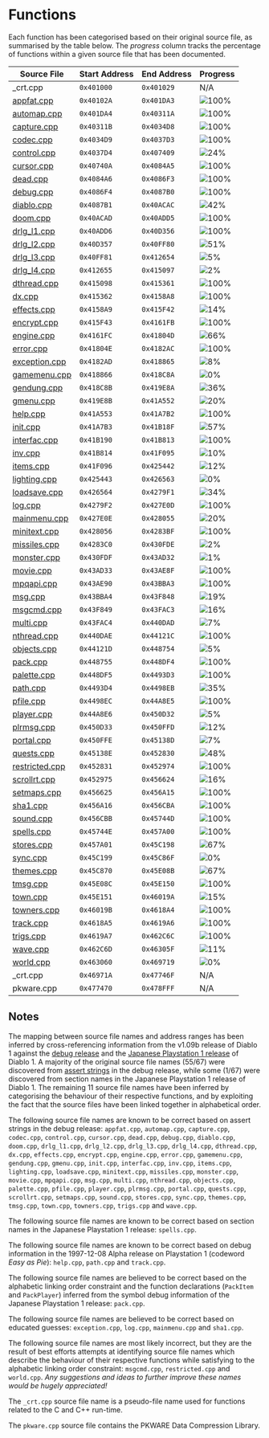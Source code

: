 # Functions

Each function has been categorised based on their original source file, as summarised by the table below. The *progress* column tracks the percentage of functions within a given source file that has been documented.

| Source File                    | Start Address | End Address | Progress                                                  |
|--------------------------------|---------------|-------------|-----------------------------------------------------------|
| _crt.cpp                       | `0x401000`    | `0x401029`  | N/A                                                       |
| [appfat.cpp](appfat.h)         | `0x40102A`    | `0x401DA3`  | ![100%](http://progressed.io/bar/100 "(19/19 functions)") |
| [automap.cpp](automap.h)       | `0x401DA4`    | `0x40311A`  | ![100%](http://progressed.io/bar/100 "(16/16 functions)") |
| [capture.cpp](capture.h)       | `0x40311B`    | `0x4034D8`  | ![100%](http://progressed.io/bar/100 "(7/7 functions)")   |
| [codec.cpp](codec.h)           | `0x4034D9`    | `0x4037D3`  | ![100%](http://progressed.io/bar/100 "(5/5 functions)")   |
| [control.cpp](control.h)       | `0x4037D4`    | `0x407409`  | ![24%](http://progressed.io/bar/24 "(16/65 functions)")   |
| [cursor.cpp](cursor.h)         | `0x40740A`    | `0x4084A5`  | ![100%](http://progressed.io/bar/100 "(9/9 functions)")   |
| [dead.cpp](dead.h)             | `0x4084A6`    | `0x4086F3`  | ![100%](http://progressed.io/bar/100 "(3/3 functions)")   |
| [debug.cpp](debug.h)           | `0x4086F4`    | `0x4087B0`  | ![100%](http://progressed.io/bar/100 "(3/3 functions)")   |
| [diablo.cpp](diablo.h)         | `0x4087B1`    | `0x40ACAC`  | ![42%](http://progressed.io/bar/42 "(15/35 functions)")   |
| [doom.cpp](doom.h)             | `0x40ACAD`    | `0x40ADD5`  | ![100%](http://progressed.io/bar/100 "(7/7 functions)")   |
| [drlg_l1.cpp](drlg_l1.h)       | `0x40ADD6`    | `0x40D356`  | ![100%](http://progressed.io/bar/100 "(38/38 functions)") |
| [drlg_l2.cpp](drlg_l2.h)       | `0x40D357`    | `0x40FF80`  | ![51%](http://progressed.io/bar/51 "(18/35 functions)")   |
| [drlg_l3.cpp](drlg_l3.h)       | `0x40FF81`    | `0x412654`  | ![5%](http://progressed.io/bar/5 "(2/34 functions)")      |
| [drlg_l4.cpp](drlg_l4.h)       | `0x412655`    | `0x415097`  | ![2%](http://progressed.io/bar/2 "(1/35 functions)")      |
| [dthread.cpp](dthread.h)       | `0x415098`    | `0x415361`  | ![100%](http://progressed.io/bar/100 "(11/11 functions)") |
| [dx.cpp](dx.h)                 | `0x415362`    | `0x4158A8`  | ![100%](http://progressed.io/bar/100 "(17/17 functions)") |
| [effects.cpp](effects.h)       | `0x4158A9`    | `0x415F42`  | ![14%](http://progressed.io/bar/14 "(3/21 functions)")    |
| [encrypt.cpp](encrypt.h)       | `0x415F43`    | `0x4161FB`  | ![100%](http://progressed.io/bar/100 "(8/8 functions)")   |
| [engine.cpp](engine.h)         | `0x4161FC`    | `0x41804D`  | ![66%](http://progressed.io/bar/66 "(38/57 functions)")   |
| [error.cpp](error.h)           | `0x41804E`    | `0x4182AC`  | ![100%](http://progressed.io/bar/100 "(3/3 functions)")   |
| [exception.cpp](exception.h)   | `0x4182AD`    | `0x418865`  | ![8%](http://progressed.io/bar/8 "(1/12 functions)")      |
| [gamemenu.cpp](gamemenu.h)     | `0x418866`    | `0x418C8A`  | ![0%](http://progressed.io/bar/0 "(0/23 functions)")      |
| [gendung.cpp](gendung.h)       | `0x418C8B`    | `0x419E8A`  | ![36%](http://progressed.io/bar/36 "(8/22 functions)")    |
| [gmenu.cpp](gmenu.h)           | `0x419E8B`    | `0x41A552`  | ![20%](http://progressed.io/bar/20 "(4/20 functions)")    |
| [help.cpp](help.h)             | `0x41A553`    | `0x41A7B2`  | ![100%](http://progressed.io/bar/100 "(6/6 functions)")   |
| [init.cpp](init.h)             | `0x41A7B3`    | `0x41B18F`  | ![57%](http://progressed.io/bar/57 "(11/19 functions)")   |
| [interfac.cpp](interfac.h)     | `0x41B190`    | `0x41B813`  | ![100%](http://progressed.io/bar/100 "(9/9 functions)")   |
| [inv.cpp](inv.h)               | `0x41B814`    | `0x41F095`  | ![10%](http://progressed.io/bar/10 "(4/40 functions)")    |
| [items.cpp](items.h)           | `0x41F096`    | `0x425442`  | ![12%](http://progressed.io/bar/12 "(14/110 functions)")  |
| [lighting.cpp](lighting.h)     | `0x425443`    | `0x426563`  | ![0%](http://progressed.io/bar/0 "(0/24 functions)")      |
| [loadsave.cpp](loadsave.h)     | `0x426564`    | `0x4279F1`  | ![34%](http://progressed.io/bar/34 "(11/32 functions)")   |
| [log.cpp](log.h)               | `0x4279F2`    | `0x427E0D`  | ![100%](http://progressed.io/bar/100 "(11/11 functions)") |
| [mainmenu.cpp](mainmenu.h)     | `0x427E0E`    | `0x428055`  | ![20%](http://progressed.io/bar/20 "(2/10 functions)")    |
| [minitext.cpp](minitext.h)     | `0x428056`    | `0x4283BF`  | ![100%](http://progressed.io/bar/100 "(6/6 functions)")   |
| [missiles.cpp](missiles.h)     | `0x4283C0`    | `0x430FDE`  | ![2%](http://progressed.io/bar/2 "(3/133 functions)")     |
| [monster.cpp](monster.h)       | `0x430FDF`    | `0x43AD32`  | ![1%](http://progressed.io/bar/1 "(2/147 functions)")     |
| [movie.cpp](movie.h)           | `0x43AD33`    | `0x43AE8F`  | ![100%](http://progressed.io/bar/100 "(4/4 functions)")   |
| [mpqapi.cpp](mpqapi.h)         | `0x43AE90`    | `0x43BBA3`  | ![100%](http://progressed.io/bar/100 "(29/29 functions)") |
| [msg.cpp](msg.h)               | `0x43BBA4`    | `0x43F848`  | ![19%](http://progressed.io/bar/19 "(26/133 functions)")  |
| [msgcmd.cpp](msgcmd.h)         | `0x43F849`    | `0x43FAC3`  | ![16%](http://progressed.io/bar/16 "(3/18 functions)")    |
| [multi.cpp](multi.h)           | `0x43FAC4`    | `0x440DAD`  | ![7%](http://progressed.io/bar/7 "(3/38 functions)")      |
| [nthread.cpp](nthread.h)       | `0x440DAE`    | `0x44121C`  | ![100%](http://progressed.io/bar/100 "(15/15 functions)") |
| [objects.cpp](objects.h)       | `0x44121D`    | `0x448754`  | ![5%](http://progressed.io/bar/5 "(7/131 functions)")     |
| [pack.cpp](pack.h)             | `0x448755`    | `0x448DF4`  | ![100%](http://progressed.io/bar/100 "(7/7 functions)")   |
| [palette.cpp](palette.h)       | `0x448DF5`    | `0x4493D3`  | ![100%](http://progressed.io/bar/100 "(22/22 functions)") |
| [path.cpp](path.h)             | `0x4493D4`    | `0x4498EB`  | ![35%](http://progressed.io/bar/35 "(5/14 functions)")    |
| [pfile.cpp](pfile.h)           | `0x4498EC`    | `0x44A8E5`  | ![100%](http://progressed.io/bar/100 "(38/38 functions)") |
| [player.cpp](player.h)         | `0x44A8E6`    | `0x450D32`  | ![5%](http://progressed.io/bar/5 "(5/92 functions)")      |
| [plrmsg.cpp](plrmsg.h)         | `0x450D33`    | `0x450FFD`  | ![12%](http://progressed.io/bar/12 "(1/8 functions)")     |
| [portal.cpp](portal.h)         | `0x450FFE`    | `0x45138D`  | ![7%](http://progressed.io/bar/7 "(1/13 functions)")      |
| [quests.cpp](quests.h)         | `0x45138E`    | `0x452830`  | ![48%](http://progressed.io/bar/48 "(12/25 functions)")   |
| [restricted.cpp](restricted.h) | `0x452831`    | `0x452974`  | ![100%](http://progressed.io/bar/100 "(3/3 functions)")   |
| [scrollrt.cpp](scrollrt.h)     | `0x452975`    | `0x456624`  | ![16%](http://progressed.io/bar/16 "(5/31 functions)")    |
| [setmaps.cpp](setmaps.h)       | `0x456625`    | `0x456A15`  | ![100%](http://progressed.io/bar/100 "(6/6 functions)")   |
| [sha1.cpp](sha1.h)             | `0x456A16`    | `0x456CBA`  | ![100%](http://progressed.io/bar/100 "(6/6 functions)")   |
| [sound.cpp](sound.h)           | `0x456CBB`    | `0x45744D`  | ![100%](http://progressed.io/bar/100 "(22/22 functions)") |
| [spells.cpp](spells.h)         | `0x45744E`    | `0x457A00`  | ![100%](http://progressed.io/bar/100 "(7/7 functions)")   |
| [stores.cpp](stores.h)         | `0x457A01`    | `0x45C198`  | ![67%](http://progressed.io/bar/67 "(64/95 functions)")   |
| [sync.cpp](sync.h)             | `0x45C199`    | `0x45C86F`  | ![0%](http://progressed.io/bar/0 "(0/9 functions)")       |
| [themes.cpp](themes.h)         | `0x45C870`    | `0x45E08B`  | ![67%](http://progressed.io/bar/67 "(21/31 functions)")   |
| [tmsg.cpp](tmsg.h)             | `0x45E08C`    | `0x45E150`  | ![100%](http://progressed.io/bar/100 "(3/3 functions)")   |
| [town.cpp](town.h)             | `0x45E151`    | `0x46019A`  | ![15%](http://progressed.io/bar/15 "(3/19 functions)")    |
| [towners.cpp](towners.h)       | `0x46019B`    | `0x4618A4`  | ![100%](http://progressed.io/bar/100 "(33/33 functions)") |
| [track.cpp](track.h)           | `0x4618A5`    | `0x4619A6`  | ![100%](http://progressed.io/bar/100 "(5/5 functions)")   |
| [trigs.cpp](trigs.h)           | `0x4619A7`    | `0x462C6C`  | ![100%](http://progressed.io/bar/100 "(21/21 functions)") |
| [wave.cpp](wave.h)             | `0x462C6D`    | `0x46305F`  | ![11%](http://progressed.io/bar/11 "(2/18 functions)")    |
| [world.cpp](world.h)           | `0x463060`    | `0x469719`  | ![0%](http://progressed.io/bar/0 "(0/7 functions)")       |
| _crt.cpp                       | `0x46971A`    | `0x47746F`  | N/A                                                       |
| pkware.cpp                     | `0x477470`    | `0x478FFF`  | N/A                                                       |

## Notes

The mapping between source file names and address ranges has been inferred by cross-referencing information from the v1.09b release of Diablo 1 against the [debug release](http://diablo1.se/notes/debug.html) and the [Japanese Playstation 1 release](https://github.com/sanctuary/notes/issues/1) of Diablo 1. A majority of the original source file names (55/67) were discovered from [assert strings](http://diablo1.se/notes/debug.html#assert-strings) in the debug release, while some (1/67) were discovered from section names in the Japanese Playstation 1 release of Diablo 1. The remaining 11 source file names have been inferred by categorising the behaviour of their respective functions, and by exploiting the fact that the source files have been linked together in alphabetical order.

The following source file names are known to be correct based on assert strings in the debug release: `appfat.cpp`, `automap.cpp`, `capture.cpp`, `codec.cpp`, `control.cpp`, `cursor.cpp`, `dead.cpp`, `debug.cpp`, `diablo.cpp`, `doom.cpp`, `drlg_l1.cpp`, `drlg_l2.cpp`, `drlg_l3.cpp`, `drlg_l4.cpp`, `dthread.cpp`, `dx.cpp`, `effects.cpp`, `encrypt.cpp`, `engine.cpp`, `error.cpp`, `gamemenu.cpp`, `gendung.cpp`, `gmenu.cpp`, `init.cpp`, `interfac.cpp`, `inv.cpp`, `items.cpp`, `lighting.cpp`, `loadsave.cpp`, `minitext.cpp`, `missiles.cpp`, `monster.cpp`, `movie.cpp`, `mpqapi.cpp`, `msg.cpp`, `multi.cpp`, `nthread.cpp`, `objects.cpp`, `palette.cpp`, `pfile.cpp`, `player.cpp`, `plrmsg.cpp`, `portal.cpp`, `quests.cpp`, `scrollrt.cpp`, `setmaps.cpp`, `sound.cpp`, `stores.cpp`, `sync.cpp`, `themes.cpp`, `tmsg.cpp`, `town.cpp`, `towners.cpp`, `trigs.cpp` and `wave.cpp`.

The following source file names are known to be correct based on section names in the Japanese Playstation 1 release: `spells.cpp`.

The following source file names are known to be correct based on debug information in the 1997-12-08 Alpha release on Playstation 1 (codeword *Easy as Pie*): `help.cpp`, `path.cpp` and `track.cpp`.

The following source file names are believed to be correct based on the alphabetic linking order constraint and the function declarations (`PackItem` and `PackPlayer`) inferred from the symbol debug information of the Japanese Playstation 1 release: `pack.cpp`.

The following source file names are believed to be correct based on educated guesses: `exception.cpp`, `log.cpp`, `mainmenu.cpp` and `sha1.cpp`.

The following source file names are most likely incorrect, but they are the result of best efforts attempts at identifying source file names which describe the behaviour of their respective functions while satisfying to the alphabetic linking order constraint: `msgcmd.cpp`, `restricted.cpp` and `world.cpp`. *Any suggestions and ideas to further improve these names would be hugely appreciated!*

The `_crt.cpp` source file name is a pseudo-file name used for functions related to the C and C++ run-time.

The `pkware.cpp` source file contains the PKWARE Data Compression Library.
